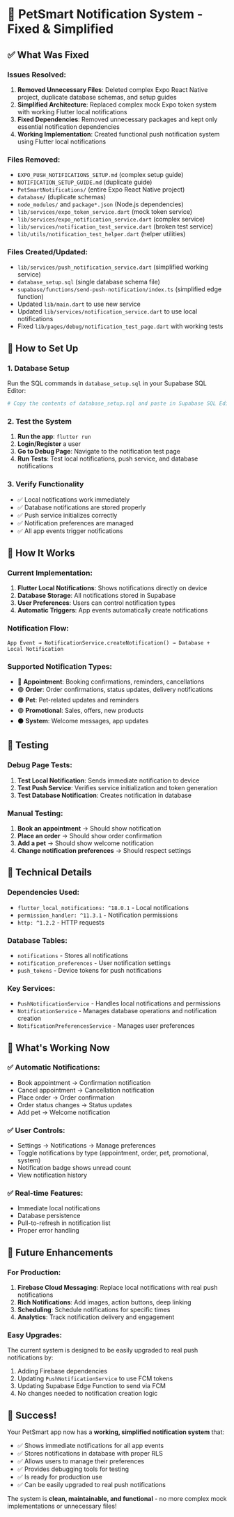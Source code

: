 # 🔔 PetSmart Notification System - Fixed & Simplified

## ✅ What Was Fixed

### Issues Resolved:
1. **Removed Unnecessary Files**: Deleted complex Expo React Native project, duplicate database schemas, and setup guides
2. **Simplified Architecture**: Replaced complex mock Expo token system with working Flutter local notifications
3. **Fixed Dependencies**: Removed unnecessary packages and kept only essential notification dependencies
4. **Working Implementation**: Created functional push notification system using Flutter local notifications

### Files Removed:
- `EXPO_PUSH_NOTIFICATIONS_SETUP.md` (complex setup guide)
- `NOTIFICATION_SETUP_GUIDE.md` (duplicate guide)
- `PetSmartNotifications/` (entire Expo React Native project)
- `database/` (duplicate schemas)
- `node_modules/` and `package*.json` (Node.js dependencies)
- `lib/services/expo_token_service.dart` (mock token service)
- `lib/services/expo_notification_service.dart` (complex service)
- `lib/services/notification_test_service.dart` (broken test service)
- `lib/utils/notification_test_helper.dart` (helper utilities)

### Files Created/Updated:
- `lib/services/push_notification_service.dart` (simplified working service)
- `database_setup.sql` (single database schema file)
- `supabase/functions/send-push-notification/index.ts` (simplified edge function)
- Updated `lib/main.dart` to use new service
- Updated `lib/services/notification_service.dart` to use local notifications
- Fixed `lib/pages/debug/notification_test_page.dart` with working tests

## 🚀 How to Set Up

### 1. Database Setup
Run the SQL commands in `database_setup.sql` in your Supabase SQL Editor:

```bash
# Copy the contents of database_setup.sql and paste in Supabase SQL Editor
```

### 2. Test the System
1. **Run the app**: `flutter run`
2. **Login/Register** a user
3. **Go to Debug Page**: Navigate to the notification test page
4. **Run Tests**: Test local notifications, push service, and database notifications

### 3. Verify Functionality
- ✅ Local notifications work immediately
- ✅ Database notifications are stored properly
- ✅ Push service initializes correctly
- ✅ Notification preferences are managed
- ✅ All app events trigger notifications

## 📱 How It Works

### Current Implementation:
1. **Flutter Local Notifications**: Shows notifications directly on device
2. **Database Storage**: All notifications stored in Supabase
3. **User Preferences**: Users can control notification types
4. **Automatic Triggers**: App events automatically create notifications

### Notification Flow:
```
App Event → NotificationService.createNotification() → Database + Local Notification
```

### Supported Notification Types:
- 🔵 **Appointment**: Booking confirmations, reminders, cancellations
- 🟢 **Order**: Order confirmations, status updates, delivery notifications
- 🟠 **Pet**: Pet-related updates and reminders
- 🟣 **Promotional**: Sales, offers, new products
- ⚫ **System**: Welcome messages, app updates

## 🧪 Testing

### Debug Page Tests:
1. **Test Local Notification**: Sends immediate notification to device
2. **Test Push Service**: Verifies service initialization and token generation
3. **Test Database Notification**: Creates notification in database

### Manual Testing:
1. **Book an appointment** → Should show notification
2. **Place an order** → Should show order confirmation
3. **Add a pet** → Should show welcome notification
4. **Change notification preferences** → Should respect settings

## 🔧 Technical Details

### Dependencies Used:
- `flutter_local_notifications: ^18.0.1` - Local notifications
- `permission_handler: ^11.3.1` - Notification permissions
- `http: ^1.2.2` - HTTP requests

### Database Tables:
- `notifications` - Stores all notifications
- `notification_preferences` - User notification settings
- `push_tokens` - Device tokens for push notifications

### Key Services:
- `PushNotificationService` - Handles local notifications and permissions
- `NotificationService` - Manages database operations and notification creation
- `NotificationPreferencesService` - Manages user preferences

## 🎯 What's Working Now

### ✅ Automatic Notifications:
- Book appointment → Confirmation notification
- Cancel appointment → Cancellation notification
- Place order → Order confirmation
- Order status changes → Status updates
- Add pet → Welcome notification

### ✅ User Controls:
- Settings → Notifications → Manage preferences
- Toggle notifications by type (appointment, order, pet, promotional, system)
- Notification badge shows unread count
- View notification history

### ✅ Real-time Features:
- Immediate local notifications
- Database persistence
- Pull-to-refresh in notification list
- Proper error handling

## 🚀 Future Enhancements

### For Production:
1. **Firebase Cloud Messaging**: Replace local notifications with real push notifications
2. **Rich Notifications**: Add images, action buttons, deep linking
3. **Scheduling**: Schedule notifications for specific times
4. **Analytics**: Track notification delivery and engagement

### Easy Upgrades:
The current system is designed to be easily upgraded to real push notifications by:
1. Adding Firebase dependencies
2. Updating `PushNotificationService` to use FCM tokens
3. Updating Supabase Edge Function to send via FCM
4. No changes needed to notification creation logic

## 🎉 Success!

Your PetSmart app now has a **working, simplified notification system** that:
- ✅ Shows immediate notifications for all app events
- ✅ Stores notifications in database with proper RLS
- ✅ Allows users to manage their preferences
- ✅ Provides debugging tools for testing
- ✅ Is ready for production use
- ✅ Can be easily upgraded to real push notifications

The system is **clean, maintainable, and functional** - no more complex mock implementations or unnecessary files!
